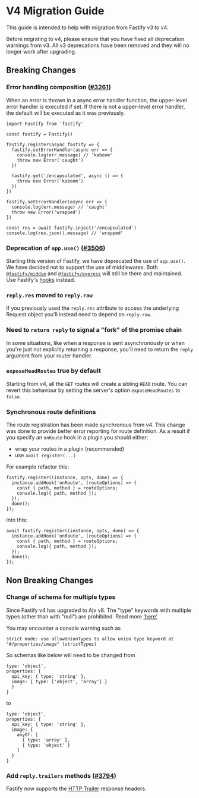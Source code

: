 # V4 Migration Guide

This guide is intended to help with migration from Fastify v3 to v4.

Before migrating to v4, please ensure that you have fixed all deprecation
warnings from v3. All v3 deprecations have been removed and they will no longer
work after upgrading.

## Breaking Changes

### Error handling composition ([#3261](https://github.com/fastify/fastify/pull/3261))

When an error is thrown in a async error handler function, 
the upper-level error handler is executed if set.
If there is not a upper-level error handler, the default will 
be executed as it was previously.

```
import Fastify from 'fastify'

const fastify = Fastify()

fastify.register(async fastify => {
  fastify.setErrorHandler(async err => {
    console.log(err.message) // 'kaboom'
    throw new Error('caught')
  })
  
  fastify.get('/encapsulated', async () => {
    throw new Error('kaboom')
  })
})

fastify.setErrorHandler(async err => {
  console.log(err.message) // 'caught' 
  throw new Error('wrapped')
})

const res = await fastify.inject('/encapsulated')
console.log(res.json().message) // 'wrapped'
```

### Deprecation of `app.use()` ([#3506](https://github.com/fastify/fastify/pull/3506))

Starting this version of Fastify, we have deprecated the use of `app.use()`. We
have decided not to support the use of middlewares. Both
[`@fastify/middie`](https://github.com/fastify/middie) and
[`@fastify/express`](https://github.com/fastify/fastify-express) will still be
there and maintained. Use Fastify's [hooks](../Reference/Hooks.md) instead.

### `reply.res` moved to `reply.raw`

If you previously used the `reply.res` attribute to access the underlying Request
object you'll instead need to depend on `reply.raw`.

### Need to `return reply` to signal a "fork" of the promise chain

In some situations, like when a response is sent asynchronously or when you're
just not explicitly returning a response, you'll need to return the `reply`
argument from your router handler.

### `exposeHeadRoutes` true by default

Starting from v4, all the `GET` routes will create a sibling `HEAD` route.
You can revert this behaviour by setting the server's option `exposeHeadRoutes`
to `false`.

### Synchronous route definitions

The route registration has been made synchronous from v4.
This change was done to provide better error reporting for route definition.
As a result if you specify an `onRoute` hook in a plugin you should either:
* wrap your routes in a plugin (recommended)
* use `await register(...)`

For example refactor this:
```
fastify.register((instance, opts, done) => {
  instance.addHook('onRoute', (routeOptions) => {
    const { path, method } = routeOptions;
    console.log({ path, method });
  });
  done();
});
```
Into this:
```
await fastify.register((instance, opts, done) => {
  instance.addHook('onRoute', (routeOptions) => {
    const { path, method } = routeOptions;
    console.log({ path, method });
  });
  done();
});
```

## Non Breaking Changes

### Change of schema for multiple types


Since Fastify v4 has upgraded to Ajv v8. The "type" keywords with multiple types
(other than with "null") are prohibited. Read more
['here'](https://ajv.js.org/strict-mode.html#strict-types)

You may encounter a console warning such as

```
strict mode: use allowUnionTypes to allow union type keyword at "#/properties/image" (strictTypes)
```
So schemas like below will need to be changed from
```
type: 'object',
properties: {
  api_key: { type: 'string' },
  image: { type: ['object', 'array'] }
  }
}
```
to

```
type: 'object',
properties: {
  api_key: { type: 'string' },
  image: {
    anyOf: [
      { type: 'array' },
      { type: 'object' }
    ]
  }
}
```

### Add `reply.trailers` methods ([#3794](https://github.com/fastify/fastify/pull/3794))

Fastify now supports the [HTTP Trailer] response headers.


[HTTP Trailer]: https://developer.mozilla.org/en-US/docs/Web/HTTP/Headers/Trailer
